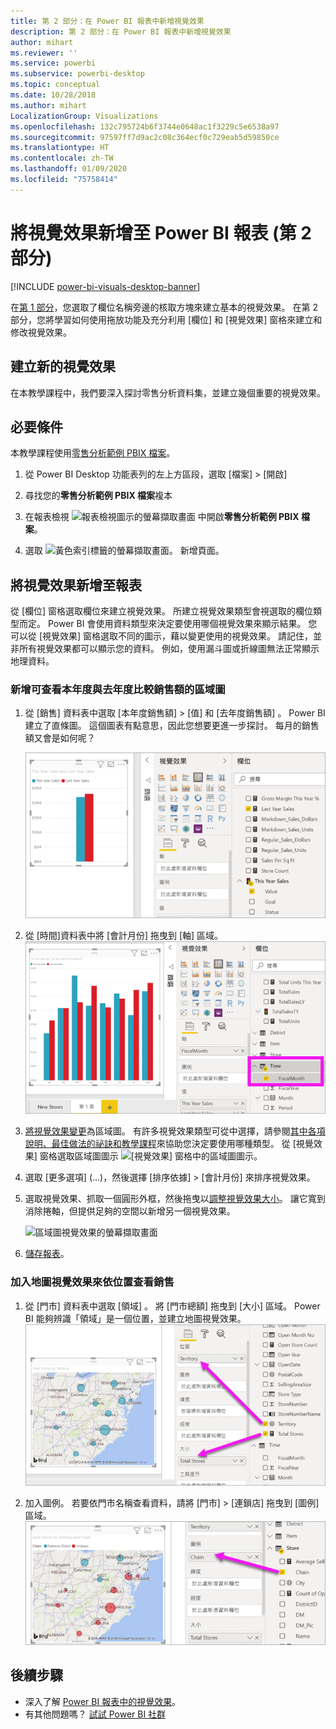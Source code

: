 ```yaml
---
title: 第 2 部分：在 Power BI 報表中新增視覺效果
description: 第 2 部分：在 Power BI 報表中新增視覺效果
author: mihart
ms.reviewer: ''
ms.service: powerbi
ms.subservice: powerbi-desktop
ms.topic: conceptual
ms.date: 10/28/2018
ms.author: mihart
LocalizationGroup: Visualizations
ms.openlocfilehash: 132c795724b6f3744e0648ac1f3229c5e6538a97
ms.sourcegitcommit: 97597ff7d9ac2c08c364ecf0c729eab5d59850ce
ms.translationtype: HT
ms.contentlocale: zh-TW
ms.lasthandoff: 01/09/2020
ms.locfileid: "75758414"
---
```

# <a name="add-visuals-to-a-power-bi-report-part-2"></a>將視覺效果新增至 Power BI 報表 (第 2 部分)

[!INCLUDE [power-bi-visuals-desktop-banner](../includes/power-bi-visuals-desktop-banner.md)]

在[第 1 部分](power-bi-report-add-visualizations-i.md)，您選取了欄位名稱旁邊的核取方塊來建立基本的視覺效果。  在第 2 部分，您將學習如何使用拖放功能及充分利用 [欄位]  和 [視覺效果]  窗格來建立和修改視覺效果。


## <a name="create-a-new-visualization"></a>建立新的視覺效果
在本教學課程中，我們要深入探討零售分析資料集，並建立幾個重要的視覺效果。

## <a name="prerequisites"></a>必要條件

本教學課程使用[零售分析範例 PBIX 檔案](https://download.microsoft.com/download/9/6/D/96DDC2FF-2568-491D-AAFA-AFDD6F763AE3/Retail%20Analysis%20Sample%20PBIX.pbix)。

1. 從 Power BI Desktop 功能表列的左上方區段，選取 [檔案]   > [開啟] 
   
2. 尋找您的**零售分析範例 PBIX 檔案**複本

1. 在報表檢視 ![報表檢視圖示的螢幕擷取畫面](media/power-bi-visualization-kpi/power-bi-report-view.png) 中開啟**零售分析範例 PBIX 檔案**。

1. 選取 ![黃色索引標籤的螢幕擷取畫面。](media/power-bi-visualization-kpi/power-bi-yellow-tab.png) 新增頁面。

## <a name="add-visualizations-to-the-report"></a>將視覺效果新增至報表

從 [欄位]  窗格選取欄位來建立視覺效果。 所建立視覺效果類型會視選取的欄位類型而定。 Power BI 會使用資料類型來決定要使用哪個視覺效果來顯示結果。 您可以從 [視覺效果] 窗格選取不同的圖示，藉以變更使用的視覺效果。 請記住，並非所有視覺效果都可以顯示您的資料。 例如，使用漏斗圖或折線圖無法正常顯示地理資料。 


### <a name="add-an-area-chart-that-looks-at-this-years-sales-compared-to-last-year"></a>新增可查看本年度與去年度比較銷售額的區域圖

1. 從 [銷售]  資料表中選取 [本年度銷售額]   >  [值]  和 [去年度銷售額]  。 Power BI 建立了直條圖。  這個圖表有點意思，因此您想要更進一步探討。 每月的銷售額又會是如何呢？  
   
   ![顯示直條圖的螢幕擷取畫面](media/power-bi-report-add-visualizations-ii/power-bi-start.png)

2. 從 [時間]資料表中將 [會計月份]  拖曳到 [軸]  區域。  
   ![螢幕擷取畫面，其中顯示以 [會計月份] 作為軸的直條圖](media/power-bi-report-add-visualizations-ii/power-bi-fiscalmonth.png)

3. [將視覺效果變更](power-bi-report-change-visualization-type.md)為區域圖。  有許多視覺效果類型可從中選擇，請參閱[其中各項說明、最佳做法的祕訣和教學課程](power-bi-visualization-types-for-reports-and-q-and-a.md)來協助您決定要使用哪種類型。 從 [視覺效果] 窗格選取區域圖圖示 ![[視覺效果] 窗格中的區域圖圖示](media/power-bi-report-add-visualizations-ii/power-bi-area-chart.png)。

4. 選取 [更多選項]  (...)，然後選擇 [排序依據]   >  [會計月份]  來排序視覺效果。

5. 選取視覺效果、抓取一個圓形外框，然後拖曳以[調整視覺效果大小](power-bi-visualization-move-and-resize.md)。 讓它寬到消除捲軸，但提供足夠的空間以新增另一個視覺效果。
   
   ![區域圖視覺效果的螢幕擷取畫面](media/power-bi-report-add-visualizations-ii/pbi_part2_7b.png)
6. [儲存報表](../service-report-save.md)。

### <a name="add-a-map-visualization-that-looks-at-sales-by-location"></a>加入地圖視覺效果來依位置查看銷售

1. 從 [門市]  資料表中選取 [領域]  。 將 [門市總額]  拖曳到 [大小] 區域。 Power BI 能夠辨識「領域」是一個位置，並建立地圖視覺效果。  
   ![區域圖](media/power-bi-report-add-visualizations-ii/power-bi-map1.png)

2. 加入圖例。  若要依門市名稱查看資料，請將 [門市]   > [連鎖店]  拖曳到 [圖例] 區域。  
   ![報表畫布，有箭號從欄位清單中的 [連鎖店] 指到 [圖例] 值區中的 [連鎖店]](media/power-bi-report-add-visualizations-ii/power-bi-chain.png)

## <a name="next-steps"></a>後續步驟
* 深入了解 [Power BI 報表中的視覺效果](power-bi-report-visualizations.md)。  
* 有其他問題嗎？ [試試 Power BI 社群](https://community.powerbi.com/)

